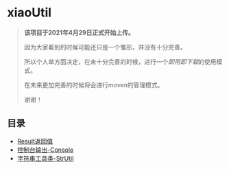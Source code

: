 # xiaoUtil
> **该项目于2021年4月29日正式开始上传。**
> 
> 因为大家看到的时候可能还只是一个雏形，并没有十分完善。
> 
> 所以个人单方面决定，在未十分完善的时候，进行一个*即用即下载*的使用模式。
> 
> 在未来更加完善的时候将会进行*maven*的管理模式。
> 
> 谢谢！

## 目录
- [Result返回值](https://github.com/xiaoxunyao/java-utils-library/blob/master/doc/1.%20Result%E8%BF%94%E5%9B%9E%E5%80%BC.md)
- [控制台输出-Console](https://github.com/xiaoxunyao/java-utils-library/blob/master/doc/2.%20%E6%8E%A7%E5%88%B6%E5%8F%B0%E8%BE%93%E5%85%A5%20-%20Console.md)
- [字符串工具类-StrUtil](https://github.com/xiaoxunyao/java-utils-library/blob/master/doc/3.%20%E5%AD%97%E7%AC%A6%E4%B8%B2%E5%B7%A5%E5%85%B7%E7%B1%BB%20-%20StrUtil.md)